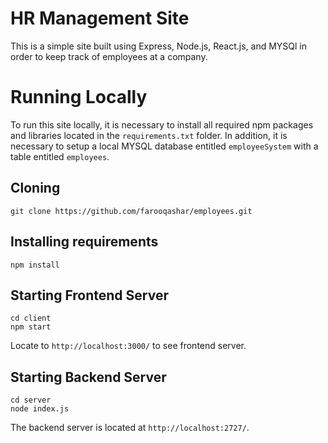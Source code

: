 # HR Management Site

This is a simple site built using Express, Node.js, React.js, and MYSQl in order to keep track of employees at a company. 

# Running Locally 

To run this site locally, it is necessary to install all required npm packages and libraries located in the `requirements.txt` folder. In addition, it is necessary to setup a local MYSQL database entitled `employeeSystem` with a table entitled `employees`.

## Cloning 

```
git clone https://github.com/farooqashar/employees.git
```

## Installing requirements 

```
npm install
```

## Starting Frontend Server 

```
cd client
npm start
```

Locate to `http://localhost:3000/` to see frontend server.

## Starting Backend Server

```
cd server
node index.js
```
The backend server is located at `http://localhost:2727/`.


